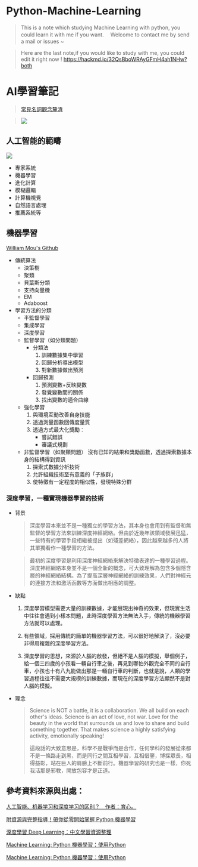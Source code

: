 # Python-Machine-Learning
>This is a note which studying Machine Learning with python, you could learn it with me if you want.
>　Welcome to contact me by send a mail or issues ~

>Here are the last note,if you would like to study with me, you could edit it right now !
https://hackmd.io/32QsBboWRAyGFmH4ah1NHw?both

# AI學習筆記
> [常見名詞觀念釐清](https://www.zhihu.com/question/57770020)

> ![](https://i.imgur.com/EOiLBrj.jpg)

## 人工智能的範疇
![](https://pic1.zhimg.com/80/v2-e358e127afbe5963f5b8622e2dd5b49f_hd.jpg)

* 專家系統
* 機器學習
* 進化計算
* 模糊邏輯
* 計算機視覺
* 自然語言處理
* 推薦系統等

## 機器學習
[William Mou's Github](https://github.com/William-Mou/Python-Machine-Learning)

* 傳統算法
    * 決策樹
    * 聚類
    * 貝葉斯分類
    * 支持向量機
    * EM
    * Adaboost
* 學習方法的分類  
    * 半監督學習
    * 集成學習
    * 深度學習
    * 監督學習（如分類問題）
        * 分類法
            1. 訓練數據集中學習
            2. 回歸分析導出模型
            3. 對新數據做出預測
        * 回歸預測
            1. 預測變數+反映變數
            2. 發覺變數間的關係
            3. 找出變數的適合曲線 
    * 強化學習
        1. 與環境互動改善自身技能
        2. 透過測量函數回傳度量質
        3. 透過方式最大化獎勵：
            * 嘗試錯誤
            * 審議式規劃
    * 非監督學習（如聚類問題）
      沒有已知的結果和獎勵函數，透過探索數據本身的結構得到資訊
        1. 探索式數據分析技術
        2. 允許組織技術至有意義的「子族群」
        3. 使特徵有一定程度的相似性，發現特殊分群

### 深度學習，一種實現機器學習的技術
* 背景
    > 深度學習本來並不是一種獨立的學習方法，其本身也會用到有監督和無監督的學習方法來訓練深度神經網絡。但由於近幾年該領域發展迅猛，一些特有的學習手段相繼被提出（如殘差網絡），因此越來越多的人將其單獨看作一種學習的方法。

    > 最初的深度學習是利用深度神經網絡來解決特徵表達的一種學習過程。深度神經網絡本身並不是一個全新的概念，可大致理解為包含多個隱含層的神經網絡結構。為了提高深層神經網絡的訓練效果，人們對神經元的連接方法和激活函數等方面做出相應的調整。

* 缺點

    1. 深度學習模型需要大量的訓練數據，才能展現出神奇的效果，但現實生活中往往會遇到小樣本問題，此時深度學習方法無法入手，傳統的機器學習方法就可以處理。
  
    2. 有些領域，採用傳統的簡單的機器學習方法，可以很好地解決了，沒必要非得用複雜的深度學習方法。
  
    3. 深度學習的思想，來源於人腦的啟發，但絕不是人腦的模擬，舉個例子，給一個三四歲的小孩看一輛自行車之後，再見到哪怕外觀完全不同的自行車，小孩也十有八九能做出那是一輛自行車的判斷，也就是說，人類的學習過程往往不需要大規模的訓練數據，而現在的深度學習方法顯然不是對人腦的模擬。

* 理念
    >Science is NOT a battle, it is a collaboration. We all build on each other's ideas. Science is an act of love, not war. Love for the beauty in the world that surrounds us and love to share and build something together. That makes science a highly satisfying activity, emotionally speaking!
    >
    >這段話的大致意思是，科學不是戰爭而是合作，任何學科的發展從來都不是一條路走到黑，而是同行之間互相學習，互相借鑒，博採眾長，相得益彰，站在巨人的肩膀上不斷前行。機器學習的研究也是一樣，你死我活那是邪教，開放包容才是正道。
    
    
## 參考資料來源與出處：
 
[人工智能、机器学习和深度学习的区别？　作者：育心。](https://www.zhihu.com/question/57770020/answer/249708509)

[附資源與完整指導！帶你從零開始掌握 Python 機器學習
](https://buzzorange.com/techorange/2017/08/18/learn-machine-learning-and-python-in-14-steps/)

[深度學習 Deep Learning：中文學習資源整理](https://jerrynest.io/deep-learning-resource/ "深度學習 Deep Learning：中文學習資源整理")

[Machine Learning: Python 機器學習：使用Python
](https://machine-learning-python.kspax.io/Classification/ex5_Linear_and_Quadratic_Discriminant_Analysis_with_confidence_ellipsoid.html)

[Machine Learning: Python 機器學習：使用Python
](https://www.gitbook.com/book/htygithub/machine-learning-python/details)
